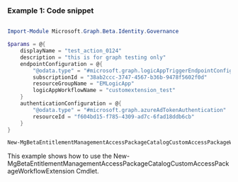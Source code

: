 ### Example 1: Code snippet

```powershell

Import-Module Microsoft.Graph.Beta.Identity.Governance

$params = @{
	displayName = "test_action_0124"
	description = "this is for graph testing only"
	endpointConfiguration = @{
		"@odata.type" = "#microsoft.graph.logicAppTriggerEndpointConfiguration"
		subscriptionId = "38ab2ccc-3747-4567-b36b-9478f5602f0d"
		resourceGroupName = "EMLogicApp"
		logicAppWorkflowName = "customextension_test"
	}
	authenticationConfiguration = @{
		"@odata.type" = "#microsoft.graph.azureAdTokenAuthentication"
		resourceId = "f604bd15-f785-4309-ad7c-6fad18ddb6cb"
	}
}

New-MgBetaEntitlementManagementAccessPackageCatalogCustomAccessPackageWorkflowExtension -AccessPackageCatalogId $accessPackageCatalogId -BodyParameter $params

```
This example shows how to use the New-MgBetaEntitlementManagementAccessPackageCatalogCustomAccessPackageWorkflowExtension Cmdlet.

